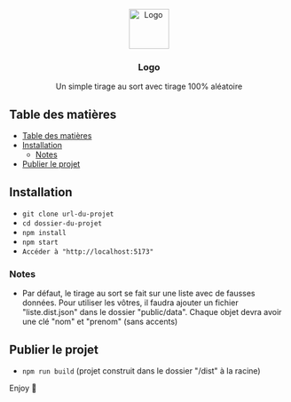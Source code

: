 <p align="center">
  <a href="https://example.com/">
    <img src="https://via.placeholder.com/72" alt="Logo" width=72 height=72>
  </a>

  <h3 align="center">Logo</h3>

  <p align="center">
    Un simple tirage au sort avec tirage 100% aléatoire
  </p>
</p>


## Table des matières

- [Table des matières](#table-des-matières)
- [Installation](#installation)
  - [Notes](#notes)
- [Publier le projet](#publier-le-projet)

## Installation

- `git clone url-du-projet`
- `cd dossier-du-projet`
- `npm install`
- `npm start`
- `Accéder à "http://localhost:5173"`

### Notes
- Par défaut, le tirage au sort se fait sur une liste avec de fausses données. Pour utiliser les vôtres, il faudra ajouter un fichier "liste.dist.json" dans le dossier "public/data". Chaque objet devra avoir une clé "nom" et "prenom" (sans accents)

## Publier le projet
- `npm run build` (projet construit dans le dossier "/dist" à la racine)


Enjoy :metal: